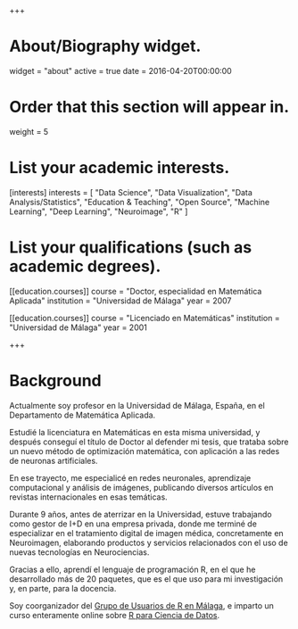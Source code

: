 +++
# About/Biography widget.
widget = "about"
active = true
date = 2016-04-20T00:00:00

# Order that this section will appear in.
weight = 5

# List your academic interests.
[interests]
  interests = [
    "Data Science",
    "Data Visualization",
    "Data Analysis/Statistics",
    "Education & Teaching",
    "Open Source",
    "Machine Learning",
    "Deep Learning",
    "Neuroimage",
    "R"
  ]

# List your qualifications (such as academic degrees).
[[education.courses]]
  course = "Doctor, especialidad en Matemática Aplicada"
  institution = "Universidad de Málaga"
  year = 2007

[[education.courses]]
  course = "Licenciado en Matemáticas"
  institution = "Universidad de Málaga"
  year = 2001

+++

# Background

Actualmente soy profesor en la Universidad de Málaga, España, en el Departamento de Matemática Aplicada. 

Estudié la licenciatura en Matemáticas en esta misma universidad, y después conseguí el título de Doctor al defender mi tesis, que trataba sobre un nuevo método de optimización matemática, con aplicación a las redes de neuronas artificiales.

En ese trayecto, me especialicé en redes neuronales, aprendizaje computacional y análisis de imágenes, publicando diversos artículos en revistas internacionales en esas temáticas.

Durante 9 años, antes de aterrizar en la Universidad, estuve trabajando como gestor de I+D en una empresa privada, donde me terminé de especializar en el tratamiento digital de imagen médica, concretamente en Neuroimagen, elaborando productos y servicios relacionados con el uso de nuevas tecnologías en Neurociencias.

Gracias a ello, aprendí el lenguaje de programación R, en el que he desarrollado más de 20 paquetes, que es el que uso para mi investigación y, en parte, para la docencia.

Soy coorganizador del [Grupo de Usuarios de R en Málaga](https://malagarusers.netlify.com/), e imparto un curso enteramente online sobre [R para Ciencia de Datos](https://fguma.es/course/r-ciencia-datos/).

